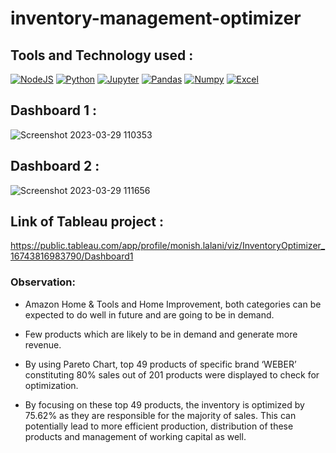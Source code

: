 # inventory-management-optimizer

## Tools and Technology used :

<a href="https://www.tableau.com/" rel="nofollow"><img alt="NodeJS" src="https://img.shields.io/badge/Tableau-E97627?style=for-the-badge&logo=Tableau&logoColor=white" data-canonical-src="https://img.shields.io/badge/Tableau-E97627?style=for-the-badge&logo=Tableau&logoColor=white" style="max-width: 100%;"/></a>
[![Python](https://img.shields.io/badge/Python-FFD43B?style=for-the-badge&logo=python&logoColor=blue)](https://img.shields.io/badge/Python-FFD43B?style=for-the-badge&logo=python&logoColor=blue) [![Jupyter](https://img.shields.io/badge/-Jupyter-f5841f?style=for-the-badge)](https://img.shields.io/badge/-Jupyter-f5841f?style=for-the-badge) [![Pandas](https://img.shields.io/badge/Pandas-2C2D72?style=for-the-badge&logo=pandas&logoColor=white)](https://img.shields.io/badge/Pandas-2C2D72?style=for-the-badge&logo=pandas&logoColor=white) [![Numpy](https://img.shields.io/badge/Numpy-777BB4?style=for-the-badge&logo=numpy&logoColor=white)](https://img.shields.io/badge/Numpy-777BB4?style=for-the-badge&logo=numpy&logoColor=white) 
<a href="https://www.microsoft.com/en-in/microsoft-365/excel" rel="nofollow"><img alt="Excel" src="https://img.shields.io/badge/Microsoft_Excel-217346?style=for-the-badge&logo=microsoft-excel&logoColor=white" data-canonical-src="https://img.shields.io/badge/Microsoft_Excel-217346?style=for-the-badge&logo=microsoft-excel&logoColor=white" style="max-width: 100%;"/></a>



## Dashboard 1 : 
![Screenshot 2023-03-29 110353](https://user-images.githubusercontent.com/84577478/228436213-9f390ebf-1e4b-4e51-8d12-b43e092bccef.png)
## Dashboard 2 : 
![Screenshot 2023-03-29 111656](https://user-images.githubusercontent.com/84577478/228438235-5109c39b-ff53-48f7-8733-8408dc075403.png)




## Link of Tableau project : 
https://public.tableau.com/app/profile/monish.lalani/viz/InventoryOptimizer_16743816983790/Dashboard1

### Observation:

- Amazon Home & Tools and Home Improvement, both categories can be expected to do well in future and are going to be in demand. 

- Few products which are likely to be in demand and generate more revenue. 

- By using Pareto Chart, top 49 products of specific brand ‘WEBER’ constituting 80% sales out of 201 products were displayed to check for optimization. 

- By focusing on these top 49 products, the inventory is optimized by 75.62% as they are responsible for the majority of sales. This can potentially lead to more efficient production, distribution of these products and management of working capital as well.


